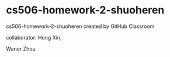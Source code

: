 # cs506-homework-2-shuoheren
cs506-homework-2-shuoheren created by GitHub Classroom


collaborator:
Hong Xin, 

Waner Zhou
